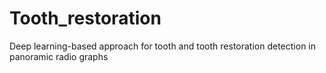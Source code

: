 # Tooth_restoration
Deep learning-based approach for tooth and tooth restoration detection in panoramic radio graphs
